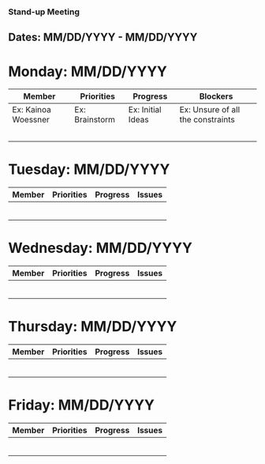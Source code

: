 ### Stand-up Meeting
## Dates: MM/DD/YYYY - MM/DD/YYYY 

# Monday: MM/DD/YYYY
| Member    | Priorities | Progress | Blockers |
| -------- | ------- |------- |------- |
|Ex: Kainoa Woessner| Ex: Brainstorm| Ex: Initial Ideas| Ex: Unsure of all the constraints|
|||||
|||||
|||||
|||||
|||||

# Tuesday: MM/DD/YYYY
| Member    | Priorities | Progress | Issues |
| -------- | ------- |------- |------- |
|||||
|||||
|||||
|||||
|||||
|||||

# Wednesday: MM/DD/YYYY
| Member    | Priorities | Progress | Issues |
| -------- | ------- |------- |------- |
|||||
|||||
|||||
|||||
|||||
|||||

# Thursday: MM/DD/YYYY
| Member    | Priorities | Progress | Issues |
| -------- | ------- |------- |------- |
|||||
|||||
|||||
|||||
|||||
|||||

# Friday: MM/DD/YYYY
| Member    | Priorities | Progress | Issues |
| -------- | ------- |------- |------- |
|||||
|||||
|||||
|||||
|||||
|||||
